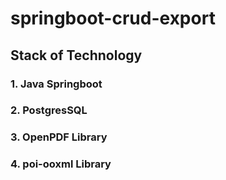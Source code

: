 # springboot-crud-export
## Stack of Technology
### 1. Java Springboot
### 2. PostgresSQL 
### 3. OpenPDF Library
### 4. poi-ooxml Library

